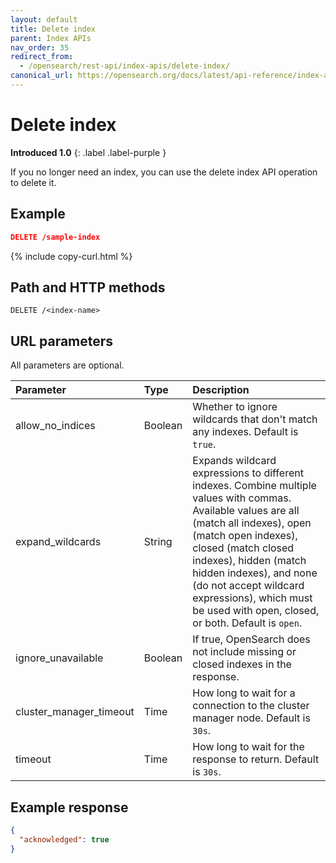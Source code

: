 ```yaml
---
layout: default
title: Delete index
parent: Index APIs
nav_order: 35
redirect_from:
  - /opensearch/rest-api/index-apis/delete-index/
canonical_url: https://opensearch.org/docs/latest/api-reference/index-apis/delete-index/
---
```


# Delete index
**Introduced 1.0**
{: .label .label-purple }

If you no longer need an index, you can use the delete index API operation to delete it.

## Example

```json
DELETE /sample-index
```
{% include copy-curl.html %}

## Path and HTTP methods
```
DELETE /<index-name>
```

## URL parameters

All parameters are optional.

Parameter | Type | Description
:--- | :--- | :---
allow_no_indices | Boolean | Whether to ignore wildcards that don't match any indexes. Default is `true`.
expand_wildcards | String | Expands wildcard expressions to different indexes. Combine multiple values with commas. Available values are all (match all indexes), open (match open indexes), closed (match closed indexes), hidden (match hidden indexes), and none (do not accept wildcard expressions), which must be used with open, closed, or both. Default is `open`.
ignore_unavailable | Boolean | If true, OpenSearch does not include missing or closed indexes in the response.
cluster_manager_timeout | Time | How long to wait for a connection to the cluster manager node. Default is `30s`.
timeout | Time | How long to wait for the response to return. Default is `30s`.


## Example response
```json
{
  "acknowledged": true
}
```
